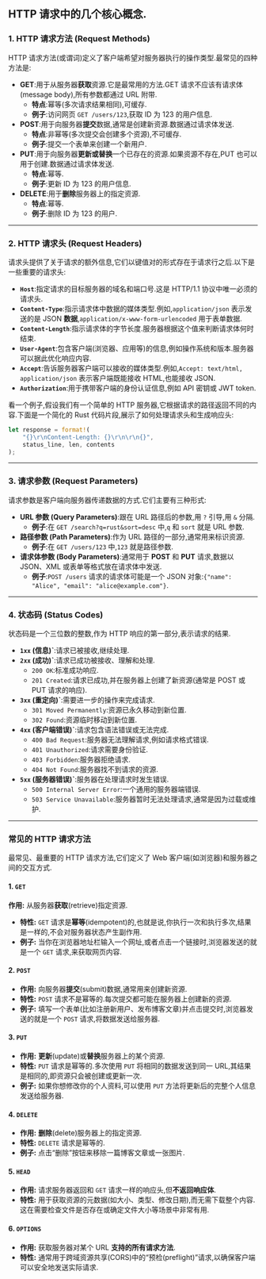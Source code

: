 ## HTTP 请求中的几个核心概念.

### 1. HTTP 请求方法 (Request Methods)

HTTP 请求方法(或谓词)定义了客户端希望对服务器执行的操作类型.最常见的四种方法是:

- **GET**:用于从服务器**获取**资源.它是最常用的方法.GET 请求不应该有请求体(message body),所有参数都通过 URL 附带.
  - **特点**:幂等(多次请求结果相同),可缓存.
  - **例子**:访问网页 `GET /users/123`,获取 ID 为 123 的用户信息.
- **POST**:用于向服务器**提交**数据,通常是创建新资源.数据通过请求体发送.
  - **特点**:非幂等(多次提交会创建多个资源),不可缓存.
  - **例子**:提交一个表单来创建一个新用户.
- **PUT**:用于向服务器**更新或替换**一个已存在的资源.如果资源不存在,PUT 也可以用于创建.数据通过请求体发送.
  - **特点**:幂等.
  - **例子**:更新 ID 为 123 的用户信息.
- **DELETE**:用于**删除**服务器上的指定资源.
  - **特点**:幂等.
  - **例子**:删除 ID 为 123 的用户.

---

### 2. HTTP 请求头 (Request Headers)

请求头提供了关于请求的额外信息,它们以键值对的形式存在于请求行之后.以下是一些重要的请求头:

- **`Host`**:指定请求的目标服务器的域名和端口号.这是 HTTP/1.1 协议中唯一必须的请求头.
- **`Content-Type`**:指示请求体中数据的媒体类型.例如,`application/json` 表示发送的是 JSON **数据**,`application/x-www-form-urlencoded` 用于表单数据.
- **`Content-Length`**:指示请求体的字节长度.服务器根据这个值来判断请求体何时结束.
- **`User-Agent`**:包含客户端(浏览器、应用等)的信息,例如操作系统和版本.服务器可以据此优化响应内容.
- **`Accept`**:告诉服务器客户端可以接收的媒体类型.例如,`Accept: text/html, application/json` 表示客户端既能接收 HTML,也能接收 JSON.
- **`Authorization`**:用于携带客户端的身份认证信息,例如 API 密钥或 JWT token.

看一个例子,假设我们有一个简单的 HTTP 服务器,它根据请求的路径返回不同的内容.下面是一个简化的 Rust 代码片段,展示了如何处理请求头和生成响应头:

```rust
let response = format!(
    "{}\r\nContent-Length: {}\r\n\r\n{}",
    status_line, len, contents
);
```

---

### 3. 请求参数 (Request Parameters)

请求参数是客户端向服务器传递数据的方式.它们主要有三种形式:

- **URL 参数 (Query Parameters)**:跟在 URL 路径后的参数,用 `?` 引导,用 `&` 分隔.
  - **例子**:在 `GET /search?q=rust&sort=desc` 中,`q` 和 `sort` 就是 URL 参数.
- **路径参数 (Path Parameters)**:作为 URL 路径的一部分,通常用来标识资源.
  - **例子**:在 `GET /users/123` 中,`123` 就是路径参数.
- **请求体参数 (Body Parameters)**:通常用于 **POST** 和 **PUT** 请求,数据以 JSON、XML 或表单等格式放在请求体中发送.
  - **例子**:`POST /users` 请求的请求体可能是一个 JSON 对象:`{"name": "Alice", "email": "alice@example.com"}`.

---

### 4. 状态码 (Status Codes)

状态码是一个三位数的整数,作为 HTTP 响应的第一部分,表示请求的结果.

- **`1xx` (信息)`**:请求已被接收,继续处理.
- **`2xx` (成功)`**:请求已成功被接收、理解和处理.
  - `200 OK`:标准成功响应.
  - `201 Created`:请求已成功,并在服务器上创建了新资源(通常是 POST 或 PUT 请求的响应).
- **`3xx` (重定向)`**:需要进一步的操作来完成请求.
  - `301 Moved Permanently`:资源已永久移动到新位置.
  - `302 Found`:资源临时移动到新位置.
- **`4xx` (客户端错误)`**:请求包含语法错误或无法完成.
  - `400 Bad Request`:服务器无法理解请求,例如请求格式错误.
  - `401 Unauthorized`:请求需要身份验证.
  - `403 Forbidden`:服务器拒绝请求.
  - `404 Not Found`:服务器找不到请求的资源.
- **`5xx` (服务器错误)`**:服务器在处理请求时发生错误.
  - `500 Internal Server Error`:一个通用的服务器端错误.
  - `503 Service Unavailable`:服务器暂时无法处理请求,通常是因为过载或维护.

---

### 常见的 HTTP 请求方法

最常见、最重要的 HTTP 请求方法,它们定义了 Web 客户端(如浏览器)和服务器之间的交互方式.

#### 1. `GET`

**作用:** 从服务器**获取**(retrieve)指定资源.

- **特性:** `GET` 请求是**幂等**(idempotent)的,也就是说,你执行一次和执行多次,结果是一样的,不会对服务器状态产生副作用.
- **例子:** 当你在浏览器地址栏输入一个网址,或者点击一个链接时,浏览器发送的就是一个 `GET` 请求,来获取网页内容.

#### 2. `POST`

- **作用:** 向服务器**提交**(submit)数据,通常用来创建新资源.
- **特性:** `POST` 请求不是幂等的.每次提交都可能在服务器上创建新的资源.
- **例子:** 填写一个表单(比如注册新用户、发布博客文章)并点击提交时,浏览器发送的就是一个 `POST` 请求,将数据发送给服务器.

#### 3. `PUT`

- **作用:** **更新**(update)或**替换**服务器上的某个资源.
- **特性:** `PUT` 请求是幂等的.多次使用 `PUT` 将相同的数据发送到同一 URL,其结果是相同的,即资源只会被创建或更新一次.
- **例子:** 如果你想修改你的个人资料,可以使用 `PUT` 方法将更新后的完整个人信息发送给服务器.

#### 4. `DELETE`

- **作用:** **删除**(delete)服务器上的指定资源.
- **特性:** `DELETE` 请求是幂等的.
- **例子:** 点击“删除”按钮来移除一篇博客文章或一张图片.

#### 5. `HEAD`

- **作用:** 请求服务器返回和 `GET` 请求一样的响应头,但**不返回响应体**.
- **特性:** 用于获取资源的元数据(如大小、类型、修改日期),而无需下载整个内容.这在需要检查文件是否存在或确定文件大小等场景中非常有用.

#### 6. `OPTIONS`

- **作用:** 获取服务器对某个 URL **支持的所有请求方法**.
- **特性:** 通常用于跨域资源共享(CORS)中的“预检(preflight)”请求,以确保客户端可以安全地发送实际请求.
